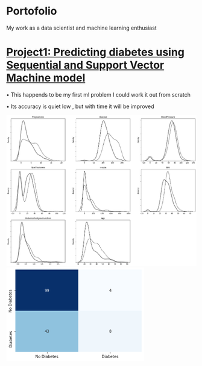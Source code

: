 # Portofolio
My work as a data scientist and machine learning enthusiast

# [Project1: Predicting diabetes using Sequential and Support Vector Machine model](https://github.com/oboo1156/diabetes_prediction_with_different_models/blob/main/diabetes_prediction_with%20different_models.ipynb)

• This happends to be my first ml problem I could work it out from scratch

• Its accuracy is quiet low , but with time it will be improved
 
 ![Relationship between diabetic and non-diabetic patients](https://github.com/oboo1156/Portofolio/blob/main/images/PROJ1.2.png)
 ![Heatmap of diabetic and non-diabetic patients](https://github.com/oboo1156/Portofolio/blob/main/images/PROJ1.png)
 
 

